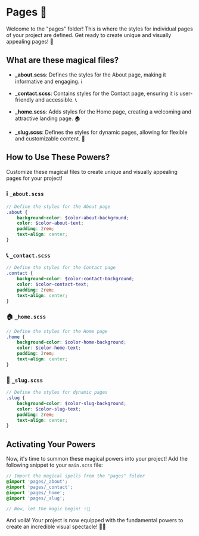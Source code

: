 # Pages 📄

Welcome to the "pages" folder! This is where the styles for individual pages of your project are defined. Get ready to create unique and visually appealing pages! 🌟

## What are these magical files?

-   **\_about.scss**: Defines the styles for the About page, making it informative and engaging. ℹ️

-   **\_contact.scss**: Contains styles for the Contact page, ensuring it is user-friendly and accessible. 📞

-   **\_home.scss**: Adds styles for the Home page, creating a welcoming and attractive landing page. 🏠

-   **\_slug.scss**: Defines the styles for dynamic pages, allowing for flexible and customizable content. 🔄

## How to Use These Powers?

Customize these magical files to create unique and visually appealing pages for your project!

### ℹ️ `_about.scss`

```scss
// Define the styles for the About page
.about {
    background-color: $color-about-background;
    color: $color-about-text;
    padding: 2rem;
    text-align: center;
}
```

### 📞 `_contact.scss`

```scss
// Define the styles for the Contact page
.contact {
    background-color: $color-contact-background;
    color: $color-contact-text;
    padding: 2rem;
    text-align: center;
}
```

### 🏠 `_home.scss`

```scss
// Define the styles for the Home page
.home {
    background-color: $color-home-background;
    color: $color-home-text;
    padding: 2rem;
    text-align: center;
}
```

### 🔄 `_slug.scss`

```scss
// Define the styles for dynamic pages
.slug {
    background-color: $color-slug-background;
    color: $color-slug-text;
    padding: 2rem;
    text-align: center;
}
```

## Activating Your Powers

Now, it's time to summon these magical powers into your project! Add the following snippet to your `main.scss` file:

```scss
// Import the magical spells from the "pages" folder
@import 'pages/_about';
@import 'pages/_contact';
@import 'pages/_home';
@import 'pages/_slug';

// Now, let the magic begin! ✨🚀
```

And voilà! Your project is now equipped with the fundamental powers to create an incredible visual spectacle! 🎉🔥
